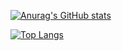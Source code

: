 
<!--
**aaxouei/aaxouei** is a ✨ _special_ ✨ repository because its `README.md` (this file) appears on your GitHub profile.

Here are some ideas to get you started:

- 🔭 I’m currently working on ...
- 🌱 I’m currently learning ...
- 👯 I’m looking to collaborate on ...
- 🤔 I’m looking for help with ...
- 💬 Ask me about ...
- 📫 How to reach me: ...
- 😄 Pronouns: ...
- ⚡ Fun fact: ...
-->

[![Anurag's GitHub stats](https://github-readme-stats.vercel.app/api?username=aaxouei)](https://github.com/anuraghazra/github-readme-stats)


[![Top Langs](https://github-readme-stats.vercel.app/api/top-langs/?username=aaxouei)](https://github.com/anuraghazra/github-readme-stats)
